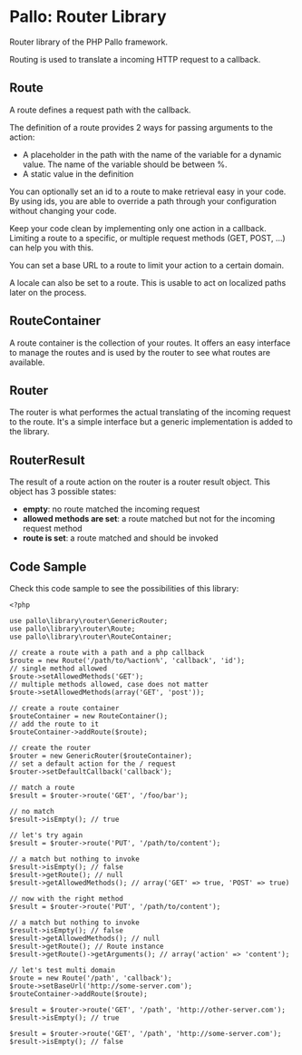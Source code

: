 # Pallo: Router Library

Router library of the PHP Pallo framework.

Routing is used to translate a incoming HTTP request to a callback.

## Route

A route defines a request path with the callback. 

The definition of a route provides 2 ways for passing arguments to the action:
 
* A placeholder in the path with the name of the variable for a dynamic value. The name of the variable should be between %.
* A static value in the definition 

You can optionally set an id to a route to make retrieval easy in your code. 
By using ids, you are able to override a path through your configuration without changing your code.

Keep your code clean by implementing only one action in a callback. 
Limiting a route to a specific, or multiple request methods (GET, POST, ...) can help you with this.

You can set a base URL to a route to limit your action to a certain domain. 

A locale can also be set to a route. 
This is usable to act on localized paths later on the process.

## RouteContainer

A route container is the collection of your routes. 
It offers an easy interface to manage the routes and is used by the router to see what routes are available.

## Router

The router is what performes the actual translating of the incoming request to the route.
It's a simple interface but a generic implementation is added to the library.

## RouterResult 

The result of a route action on the router is a router result object.
This object has 3 possible states:

* __empty__: no route matched the incoming request
* __allowed methods are set__: a route matched but not for the incoming request method
* __route is set__: a route matched and should be invoked

## Code Sample

Check this code sample to see the possibilities of this library:

    <?php
    
    use pallo\library\router\GenericRouter;
    use pallo\library\router\Route;
    use pallo\library\router\RouteContainer;
        
    // create a route with a path and a php callback
    $route = new Route('/path/to/%action%', 'callback', 'id');
    // single method allowed
    $route->setAllowedMethods('GET'); 
    // multiple methods allowed, case does not matter
    $route->setAllowedMethods(array('GET', 'post'));
    
    // create a route container
    $routeContainer = new RouteContainer();
    // add the route to it
    $routeContainer->addRoute($route);
    
    // create the router
    $router = new GenericRouter($routeContainer);
    // set a default action for the / request
    $router->setDefaultCallback('callback');
    
    // match a route
    $result = $router->route('GET', '/foo/bar');
    
    // no match
    $result->isEmpty(); // true
    
    // let's try again
    $result = $router->route('PUT', '/path/to/content');
    
    // a match but nothing to invoke
    $result->isEmpty(); // false
    $result->getRoute(); // null
    $result->getAllowedMethods(); // array('GET' => true, 'POST' => true)
    
    // now with the right method
    $result = $router->route('PUT', '/path/to/content');
    
    // a match but nothing to invoke
    $result->isEmpty(); // false
    $result->getAllowedMethods(); // null
    $result->getRoute(); // Route instance
    $result->getRoute()->getArguments(); // array('action' => 'content');
    
    // let's test multi domain
    $route = new Route('/path', 'callback');
    $route->setBaseUrl('http://some-server.com');    
    $routeContainer->addRoute($route);
    
    $result = $router->route('GET', '/path', 'http://other-server.com');
    $result->isEmpty(); // true
    
    $result = $router->route('GET', '/path', 'http://some-server.com');
    $result->isEmpty(); // false